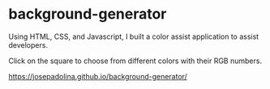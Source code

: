 # background-generator

Using HTML, CSS, and Javascript, I built a color assist application to assist developers.

Click on the square to choose from different colors with their RGB numbers.

https://josepadolina.github.io/background-generator/
